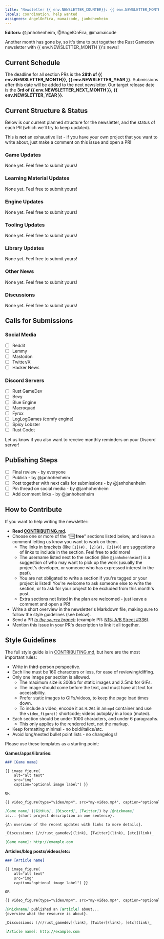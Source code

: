 ```yaml
---
title: "Newsletter {{ env.NEWSLETTER_COUNTER}}: {{ env.NEWSLETTER_MONTH }} {{ env.NEWSLETTER_YEAR }}"
labels: coordination, help wanted
assignees: AngelOnFira, mamaicode, janhohenheim
---
```


**Editors:** @janhohenheim, @AngelOnFira, @mamaicode

Another month has gone by, so it's time to put together the Rust Gamedev newsletter with {{ env.NEWSLETTER_MONTH }}'s news!

## Current Schedule

The deadline for all section PRs is the **28th of {{ env.NEWSLETTER_MONTH}}, {{ env.NEWSLETTER_YEAR }}**. Submissions after this date will be added to the next newsletter.
Our target release date is the **3rd of {{ env.NEWSLETTER_NEXT_MONTH }}, {{ env.NEWSLETTER_YEAR }}**.

## Current Structure & Status

Below is our current planned structure for the newsletter, and the status of each PR (which we'll try to keep updated).

This is **not** an exhaustive list - if you have your own project that you want to write about, just make a comment on this issue and open a PR!

### Game Updates

None yet. Feel free to submit yours!

### Learning Material Updates

None yet. Feel free to submit yours!

### Engine Updates

None yet. Feel free to submit yours!

### Tooling Updates

None yet. Feel free to submit yours!

### Library Updates

None yet. Feel free to submit yours!

### Other News

None yet. Feel free to submit yours!

### Discussions

None yet. Feel free to submit yours!

## Calls for Submissions

### Social Media

- [ ] Reddit
- [ ] Lemmy
- [ ] Mastodon
- [ ] Twitter/X
- [ ] Hacker News

### Discord Servers

- [ ] Rust GameDev
- [ ] Bevy
- [ ] Blue Engine
- [ ] Macroquad
- [ ] Fyrox
- [ ] LogLogGames (comfy engine)
- [ ] Spicy Lobster
- [ ] Rust Godot

Let us know if you also want to receive monthly reminders on your Discord server!

## Publishing Steps

- [ ] Final review - by everyone
- [ ] Publish - by @janhohenheim
- [ ] Post together with next calls for submissions - by @janhohenheim
- [ ] Pin thread on social media - by @janhohenheim
- [ ] Add comment links - by @janhohenheim

## How to Contribute

If you want to help writing the newsletter:

- **Read [CONTRIBUTING.md](https://github.com/rust-gamedev/rust-gamedev.github.io/blob/source/CONTRIBUTING.md?rgh-link-date=2023-09-12T16%3A17%3A34Z).**
- Choose one or more of the "🆓 **free**" sections listed below, and leave a comment letting us know you want to work on them.
  - The links in brackets (like `[1](#), [2](#), [3](#)`) are suggestions of links to include in the section. Feel free to add more!
  - The username listed next to the section (like `@janhohenheim?`) is a suggestion of who may want to pick up the work (usually the project's developer, or someone who has expressed interest in the past).
  - You are not obligated to write a section if you're tagged or your project is listed! You're welcome to ask someone else to write the section, or to ask for your project to be excluded from this month's post.
  - Extra sections not listed in the plan are welcomed - just leave a comment and open a PR!
- Write a short overview in the newsletter's Markdown file, making sure to follow the style guidelines (see below).
- Send a PR [_to the `source` branch_](https://github.com/rust-gamedev/rust-gamedev.github.io/tree/source) (example PR: [N15: A/B Street #336](https://github.com/rust-gamedev/rust-gamedev.github.io/pull/336)).
- Mention this issue in your PR's description to link it all together.

## Style Guidelines

The full style guide is in [CONTRIBUTING.md](https://github.com/rust-gamedev/rust-gamedev.github.io/blob/source/CONTRIBUTING.md?rgh-link-date=2023-09-12T16%3A17%3A34Z),
but here are the most important rules:

- Write in third-person perspective.
- Each line must be 160 characters or less, for ease of reviewing/diffing.
- Only one image per section is allowed.
  - The maximum size is 300kb for static images and 2.5mb for GIFs.
  - The image should come before the text, and must have alt text for accessibility.
  - Prefer static images to GIFs/videos, to keep the page load times down.
  - To include a video, encode it as `H.264` in an `mp4` container and use
    the `video_figure()` shortcode; videos autoplay in a loop (muted).
- Each section should be under 1000 characters, and under 6 paragraphs.
  - This only applies to the rendered text, not the markup.
- Keep formatting minimal - no bold/italics/etc.
- Avoid long/nested bullet point lists - no changelogs!

Please use these templates as a starting point:

**Games/apps/libraries:**

```md
### [Game name]

{{ image_figure(
    alt="alt text"
    src="img"
    caption="optional image label") }}

OR

{{ video_figure(type="video/mp4", src="my-video.mp4", caption="optional video caption") }}

[Game name] ([GitHub], [Discord], [Twitter]) by [@nickname]
is... {short project description in one sentence}.

{An overview of the recent updates with links to more details}.

_Discussions: [/r/rust_gamedev](link), [Twitter](link), [etc](link)_

[Game name]: http://example.com
```

**Articles/blog posts/videos/etc:**

```md
### [Article name]

{{ image_figure(
    alt="alt text"
    src="img"
    caption="optional image label") }}

OR

{{ video_figure(type="video/mp4", src="my-video.mp4", caption="optional video caption") }}

[@nickname] published an [article] about...
{overview what the resource is about}.

_Discussions: [/r/rust_gamedev](link), [Twiter](link), [etc](link)_

[Article name]: http://example.com
```
